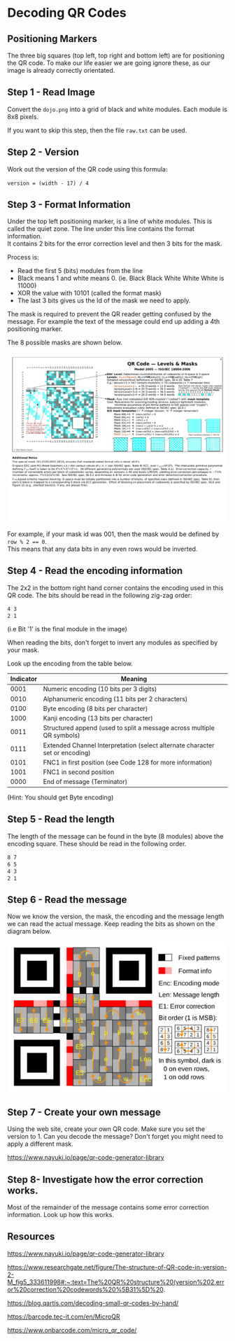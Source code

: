 # Decoding QR Codes

## Positioning Markers
The three big squares (top left,  top right and bottom left) are for positioning the QR code.
To make our life easier we are going ignore these,  as our image is already correctly orientated.


## Step 1 - Read Image
Convert the `dojo.png` into a grid of black and white modules.
Each module is 8x8 pixels.

If you want to skip this step,  then the file `raw.txt` can be used.

## Step 2 - Version
Work out the version of the QR code using this formula:

`version = (width - 17) / 4`

## Step 3 - Format Information
Under the top left positioning marker, is a line of white modules.  This is called the quiet zone.
The line under this line contains the format information.  
It contains 2 bits for the error correction level and then 3 bits for the mask.

Process is:
* Read the first 5 (bits) modules from the line
* Black means 1 and white means 0.  (ie.  Black Black White White White is 11000)
* XOR the value with 10101 (called the format mask)
* The last 3 bits gives us the Id of the mask we need to apply.

The mask is required to prevent the QR reader getting confused by the message.  For example the text
of the message could end up adding a 4th positioning marker.

The 8 possible masks are shown below.

![masks.png](masks.png)


For example, if your mask id was 001, then the mask would be defined by `row % 2 == 0`.  
This means that any data bits in any even rows would be inverted.



## Step 4 - Read the encoding information
The 2x2 in the bottom right hand corner contains the encoding used in this QR code.
The bits should be read in the following zig-zag order:
```
4 3
2 1
```
(i.e  Bit '1' is the final module in the image)

When reading the bits,  don't forget to invert any modules as specified by your mask.

Look up the encoding from the table below.


| Indicator | Meaning                                                                       |
|-----------|-------------------------------------------------------------------------------|
| 0001      | 	Numeric encoding (10 bits per 3 digits)                                      | 
| 0010	     | Alphanumeric encoding (11 bits per 2 characters)                              | 
| 0100      | 	Byte encoding (8 bits per character)                                         | 
| 1000      | 	Kanji encoding (13 bits per character)                                       | 
| 0011      | 	Structured append (used to split a message across multiple QR symbols)       | 
| 0111      | 	Extended Channel Interpretation (select alternate character set or encoding) | 
| 0101      | 	FNC1 in first position (see Code 128 for more information)                   | 
| 1001      | 	FNC1 in second position                                                      | 
| 0000      | 	End of message (Terminator)                                                  | 

(Hint:  You should get Byte encoding)


## Step 5 - Read the length
The length of the message can be found in the byte (8 modules) above the encoding square.  These
should be read in the following order.
```
8 7
6 5
4 3
2 1
```

## Step 6 - Read the message
Now we know the version, the mask, the encoding and the message length we can read the actual message.
Keep reading the bits as shown on the diagram below.

![placements.png](placements.png)

## Step 7 - Create your own message
Using the web site,  create your own QR code.  Make sure you set the version to 1.  Can you decode the message?
Don't forget you might need to apply a different mask.

https://www.nayuki.io/page/qr-code-generator-library


## Step 8- Investigate how the error correction works.
Most of the remainder of the message contains some error correction information.  Look up how this works.






## Resources

https://www.nayuki.io/page/qr-code-generator-library

https://www.researchgate.net/figure/The-structure-of-QR-code-in-version-2-M_fig5_333611998#:~:text=The%20QR%20structure%20(version%202,error%20correction%20codewords%20%5B31%5D%20.

https://blog.qartis.com/decoding-small-qr-codes-by-hand/

https://barcode.tec-it.com/en/MicroQR

https://www.onbarcode.com/micro_qr_code/